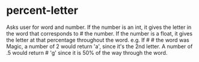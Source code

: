 # percent-letter
Asks user for word and number. If the number is an int, it gives the letter in the word that corresponds to # the number. If the number is a float, it gives the letter at that percentage throughout the word. e.g. If # # the word was Magic, a number of 2 would return 'a', since it's the 2nd letter. A number of .5 would return # 'g' since it is 50% of the way through the word.
